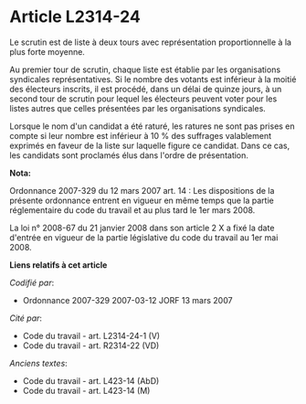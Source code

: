 # Article L2314-24

Le scrutin est de liste à deux tours avec représentation proportionnelle à la plus forte moyenne.

Au premier tour de scrutin, chaque liste est établie par les organisations syndicales représentatives. Si le nombre des
votants est inférieur à la moitié des électeurs inscrits, il est procédé, dans un délai de quinze jours, à un second tour de
scrutin pour lequel les électeurs peuvent voter pour les listes autres que celles présentées par les organisations
syndicales.

Lorsque le nom d'un candidat a été raturé, les ratures ne sont pas prises en compte si leur nombre est inférieur à 10 % des
suffrages valablement exprimés en faveur de la liste sur laquelle figure ce candidat. Dans ce cas, les candidats sont
proclamés élus dans l'ordre de présentation.

**Nota:**

Ordonnance 2007-329 du 12 mars 2007 art. 14 : Les dispositions de la présente ordonnance entrent en vigueur en même temps que
la partie réglementaire du code du travail et au plus tard le 1er mars 2008. 

La loi n° 2008-67 du 21 janvier 2008 dans son article 2 X a fixé la date d'entrée en vigueur de la partie législative du code
du travail au 1er mai 2008.

**Liens relatifs à cet article**

_Codifié par_:

  - Ordonnance 2007-329 2007-03-12 JORF 13 mars 2007

_Cité par_:

  - Code du travail - art. L2314-24-1 (V)
  - Code du travail - art. R2314-22 (VD)

_Anciens textes_:

  - Code du travail - art. L423-14 (AbD)
  - Code du travail - art. L423-14 (M)
